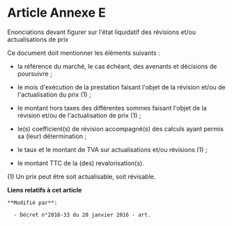 # Article Annexe E

Enonciations devant figurer sur l'état liquidatif des révisions et/ou actualisations de prix

Ce document doit mentionner les éléments suivants :

- la référence du marché, le cas échéant, des avenants et décisions de poursuivre ;

- le mois d'exécution de la prestation faisant l'objet de la révision et/ou de l'actualisation du prix (1) ;

- le montant hors taxes des différentes sommes faisant l'objet de la révision et/ou de l'actualisation de prix (1) ;

- le(s) coefficient(s) de révision accompagné(s) des calculs ayant permis sa (leur) détermination ;

- le taux et le montant de TVA sur actualisations et/ou révisions (1) ;

- le montant TTC de la (des) revalorisation(s).

(1) Un prix peut être soit actualisable, soit révisable.

**Liens relatifs à cet article**

	**Modifié par**:

	  - Décret n°2016-33 du 20 janvier 2016 - art.
